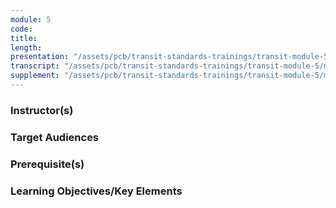 ```yaml
---
module: 5
code: 
title: 
length: 
presentation: "/assets/pcb/transit-standards-trainings/transit-module-5/mt5ppt.pdf"
transcript: "/assets/pcb/transit-standards-trainings/transit-module-5/mt5trans.pdf"
supplement: "/assets/pcb/transit-standards-trainings/transit-module-5/mt5sup.pdf"
---
```



### Instructor(s)


### Target Audiences


### Prerequisite(s)


### Learning Objectives/Key Elements
